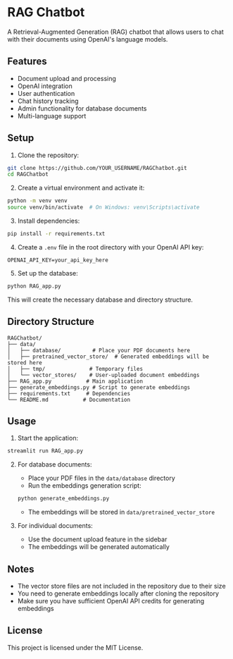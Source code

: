 # RAG Chatbot

A Retrieval-Augmented Generation (RAG) chatbot that allows users to chat with their documents using OpenAI's language models.

## Features

- Document upload and processing
- OpenAI integration
- User authentication
- Chat history tracking
- Admin functionality for database documents
- Multi-language support

## Setup

1. Clone the repository:
```bash
git clone https://github.com/YOUR_USERNAME/RAGChatbot.git
cd RAGChatbot
```

2. Create a virtual environment and activate it:
```bash
python -m venv venv
source venv/bin/activate  # On Windows: venv\Scripts\activate
```

3. Install dependencies:
```bash
pip install -r requirements.txt
```

4. Create a `.env` file in the root directory with your OpenAI API key:
```
OPENAI_API_KEY=your_api_key_here
```

5. Set up the database:
```bash
python RAG_app.py
```
This will create the necessary database and directory structure.

## Directory Structure

```
RAGChatbot/
├── data/
│   ├── database/          # Place your PDF documents here
│   ├── pretrained_vector_store/  # Generated embeddings will be stored here
│   ├── tmp/              # Temporary files
│   └── vector_stores/    # User-uploaded document embeddings
├── RAG_app.py           # Main application
├── generate_embeddings.py # Script to generate embeddings
├── requirements.txt     # Dependencies
└── README.md           # Documentation
```

## Usage

1. Start the application:
```bash
streamlit run RAG_app.py
```

2. For database documents:
   - Place your PDF files in the `data/database` directory
   - Run the embeddings generation script:
   ```bash
   python generate_embeddings.py
   ```
   - The embeddings will be stored in `data/pretrained_vector_store`

3. For individual documents:
   - Use the document upload feature in the sidebar
   - The embeddings will be generated automatically

## Notes

- The vector store files are not included in the repository due to their size
- You need to generate embeddings locally after cloning the repository
- Make sure you have sufficient OpenAI API credits for generating embeddings

## License

This project is licensed under the MIT License.

